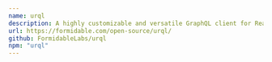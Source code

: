 ```yaml
---
name: urql
description: A highly customizable and versatile GraphQL client for React.
url: https://formidable.com/open-source/urql/
github: FormidableLabs/urql
npm: "urql"
---
```



